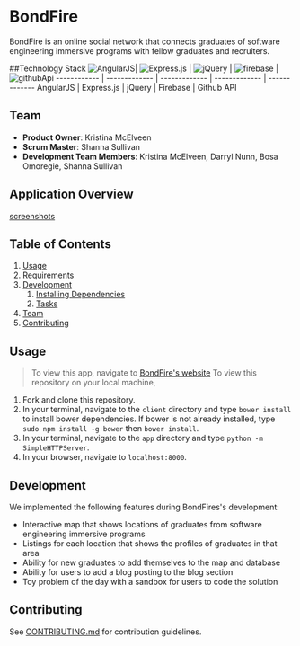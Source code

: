 # BondFire
BondFire is an online social network that connects graduates of software engineering immersive programs with fellow graduates and recruiters.

##Technology Stack
![AngularJS](readmeImages/)| ![Express.js](readmeImages/) | ![jQuery](readmeImages/) | ![firebase](readmeImages/) | ![githubApi](readmeImages/)
------------ | ------------- | ------------- | ------------- | -------------
AngularJS | Express.js | jQuery | Firebase | Github API

## Team

  - __Product Owner__: Kristina McElveen
  - __Scrum Master__: Shanna Sullivan
  - __Development Team Members__: Kristina McElveen, Darryl Nunn, Bosa Omoregie, Shanna Sullivan
  
## Application Overview
[screenshots](readmeImages/)

## Table of Contents

1. [Usage](#Usage)
1. [Requirements](#requirements)
1. [Development](#development)
    1. [Installing Dependencies](#installing-dependencies)
    1. [Tasks](#tasks)
1. [Team](#team)
1. [Contributing](#contributing)

## Usage

> To view this app, navigate to [BondFire's website](https://bondfire2.firebaseapp.com)
> To view this repository on your local machine,
  1. Fork and clone this repository.
  2. In your terminal, navigate to the `client` directory and type `bower install` to install bower dependencies. If bower is not already installed, type `sudo npm install -g bower` then `bower install`.
  3. In your terminal, navigate to the `app` directory and type `python -m SimpleHTTPServer`.
  4. In your browser, navigate to `localhost:8000`. 


## Development
We implemented the following features during BondFires's development:
  * Interactive map that shows locations of graduates from software engineering immersive programs
  * Listings for each location that shows the profiles of graduates in that area
  * Ability for new graduates to add themselves to the map and database
  * Ability for users to add a blog posting to the blog section
  * Toy problem of the day with a sandbox for users to code the solution


## Contributing

See [CONTRIBUTING.md](_CONTRIBUTING.md) for contribution guidelines.
